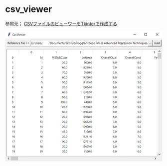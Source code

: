 # csv_viewer

参照元；
[CSVファイルのビューワーをTkinterで作成する](https://data-anal-ojisan.com/2020/11/30/556/)

![csv_viewer.png](https://github.com/whitecat-22/csv_viewer/blob/main/csv_viewer.png "csv_viewer.png")

